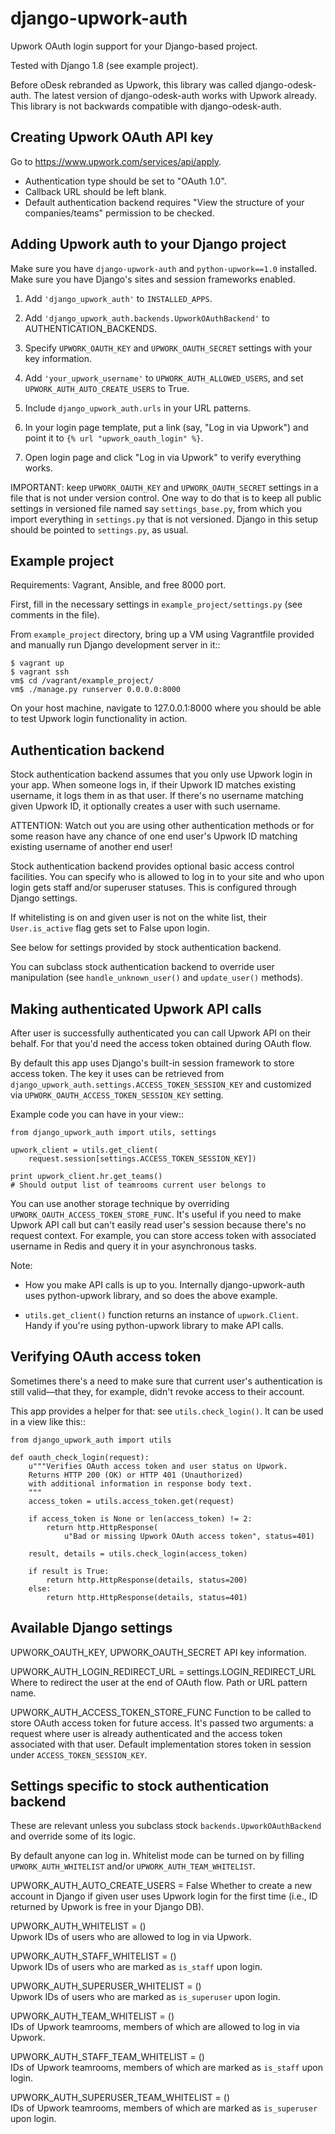 django-upwork-auth
==================

Upwork OAuth login support for your Django-based project.

Tested with Django 1.8 (see example project).

Before oDesk rebranded as Upwork, this library was called django-odesk-auth.
The latest version of django-odesk-auth works with Upwork already.
This library is not backwards compatible with django-odesk-auth.


Creating Upwork OAuth API key
----------------------------

Go to https://www.upwork.com/services/api/apply.

* Authentication type should be set to "OAuth 1.0".
* Callback URL should be left blank.
* Default authentication backend requires
  "View the structure of your companies/teams" permission to be checked.


Adding Upwork auth to your Django project
-----------------------------------------

Make sure you have ``django-upwork-auth`` and ``python-upwork==1.0`` installed.
Make sure you have Django's sites and session frameworks enabled.

1. Add ``'django_upwork_auth'`` to ``INSTALLED_APPS``.

2. Add ``'django_upwork_auth.backends.UpworkOAuthBackend'``
   to AUTHENTICATION_BACKENDS.

3. Specify ``UPWORK_OAUTH_KEY`` and ``UPWORK_OAUTH_SECRET`` settings
   with your key information.

4. Add ``'your_upwork_username'`` to ``UPWORK_AUTH_ALLOWED_USERS``,
   and set ``UPWORK_AUTH_AUTO_CREATE_USERS`` to True.

5. Include ``django_upwork_auth.urls`` in your URL patterns.

6. In your login page template, put a link (say, "Log in via Upwork")
   and point it to ``{% url "upwork_oauth_login" %}``.

7. Open login page and click "Log in via Upwork" to verify everything works.

IMPORTANT: keep ``UPWORK_OAUTH_KEY`` and ``UPWORK_OAUTH_SECRET`` settings
in a file that is not under version control. One way to do that is to keep
all public settings in versioned file named say ``settings_base.py``,
from which you import everything in ``settings.py`` that is not versioned.
Django in this setup should be pointed to ``settings.py``, as usual.


Example project
---------------

Requirements: Vagrant, Ansible, and free 8000 port.

First, fill in the necessary settings in ``example_project/settings.py``
(see comments in the file).

From ``example_project`` directory, bring up a VM using Vagrantfile provided
and manually run Django development server in it::

    $ vagrant up
    $ vagrant ssh
    vm$ cd /vagrant/example_project/
    vm$ ./manage.py runserver 0.0.0.0:8000

On your host machine, navigate to 127.0.0.1:8000 where you should be able
to test Upwork login functionality in action.


Authentication backend
----------------------

Stock authentication backend assumes that you only use Upwork login in your app.
When someone logs in, if their Upwork ID matches existing username, it logs
them in as that user. If there's no username matching given Upwork ID, it optionally
creates a user with such username.

ATTENTION: Watch out you are using other authentication methods
or for some reason have any chance of one end user's Upwork ID matching
existing username of another end user!

Stock authentication backend provides optional basic access control facilities.
You can specify who is allowed to log in to your site and who upon login gets
staff and/or superuser statuses. This is configured through Django settings.

If whitelisting is on and given user is not on the white list, their
``User.is_active`` flag gets set to False upon login.

See below for settings provided by stock authentication backend.

You can subclass stock authentication backend to override user manipulation
(see ``handle_unknown_user()`` and ``update_user()`` methods).


Making authenticated Upwork API calls
-------------------------------------

After user is successfully authenticated you can call Upwork API on their behalf.
For that you'd need the access token obtained during OAuth flow.

By default this app uses Django's built-in session framework to store
access token. The key it uses can be retrieved from
``django_upwork_auth.settings.ACCESS_TOKEN_SESSION_KEY``
and customized via ``UPWORK_OAUTH_ACCESS_TOKEN_SESSION_KEY`` setting.

Example code you can have in your view::

    from django_upwork_auth import utils, settings

    upwork_client = utils.get_client(
        request.session[settings.ACCESS_TOKEN_SESSION_KEY])

    print upwork_client.hr.get_teams()
    # Should output list of teamrooms current user belongs to

You can use another storage technique by overriding
``UPWORK_OAUTH_ACCESS_TOKEN_STORE_FUNC``. It's useful if you need to make Upwork API call
but can't easily read user's session because there's no request context.
For example, you can store access token with associated username in Redis
and query it in your asynchronous tasks.

Note:

* How you make API calls is up to you. Internally django-upwork-auth
  uses python-upwork library, and so does the above example.

* ``utils.get_client()`` function returns an instance of ``upwork.Client``.
  Handy if you're using python-upwork library to make API calls.


Verifying OAuth access token
----------------------------

Sometimes there's a need to make sure that current user's authentication
is still valid—that they, for example, didn't revoke access to their account.

This app provides a helper for that: see ``utils.check_login()``.
It can be used in a view like this::

    from django_upwork_auth import utils

    def oauth_check_login(request):
        u"""Verifies OAuth access token and user status on Upwork.
        Returns HTTP 200 (OK) or HTTP 401 (Unauthorized)
        with additional information in response body text.
        """
        access_token = utils.access_token.get(request)
 
        if access_token is None or len(access_token) != 2:
            return http.HttpResponse(
                u"Bad or missing Upwork OAuth access token", status=401)
 
        result, details = utils.check_login(access_token)
 
        if result is True:
            return http.HttpResponse(details, status=200)
        else:
            return http.HttpResponse(details, status=401)


Available Django settings
-------------------------

UPWORK_OAUTH_KEY, UPWORK_OAUTH_SECRET
  API key information.

UPWORK_AUTH_LOGIN_REDIRECT_URL = settings.LOGIN_REDIRECT_URL
  Where to redirect the user at the end of OAuth flow.
  Path or URL pattern name.

UPWORK_AUTH_ACCESS_TOKEN_STORE_FUNC
  Function to be called to store OAuth access token for future access.
  It's passed two arguments: a request where user is already
  authenticated and the access token associated with that user.
  Default implementation stores token in session under ``ACCESS_TOKEN_SESSION_KEY``.


Settings specific to stock authentication backend
-------------------------------------------------

These are relevant unless you subclass stock ``backends.UpworkOAuthBackend`` and override
some of its logic.

By default anyone can log in. Whitelist mode can be turned on by filling
``UPWORK_AUTH_WHITELIST`` and/or ``UPWORK_AUTH_TEAM_WHITELIST``.

UPWORK_AUTH_AUTO_CREATE_USERS = False
  Whether to create a new account in Django if given user uses Upwork login
  for the first time (i.e., ID returned by Upwork is free in your Django DB).

UPWORK_AUTH_WHITELIST = ()  
  Upwork IDs of users who are allowed to log in via Upwork.

UPWORK_AUTH_STAFF_WHITELIST = ()  
  Upwork IDs of users who are marked as ``is_staff`` upon login.

UPWORK_AUTH_SUPERUSER_WHITELIST = ()  
  Upwork IDs of users who are marked as ``is_superuser`` upon login.

UPWORK_AUTH_TEAM_WHITELIST = ()  
  IDs of Upwork teamrooms, members of which are allowed to log in via Upwork.

UPWORK_AUTH_STAFF_TEAM_WHITELIST = ()  
  IDs of Upwork teamrooms, members of which are marked as ``is_staff`` upon login.

UPWORK_AUTH_SUPERUSER_TEAM_WHITELIST = ()  
  IDs of Upwork teamrooms, members of which are marked as ``is_superuser`` upon login.
